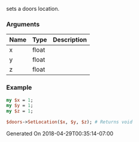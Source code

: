 sets a doors location.
### Arguments
**Name**|**Type**|**Description**
:---|:---|:---
x|float|
y|float|
z|float|

### Example

```perl
my $x = 1;
my $y = 1;
my $z = 1;

$doors->SetLocation($x, $y, $z); # Returns void
```


Generated On 2018-04-29T00:35:14-07:00
